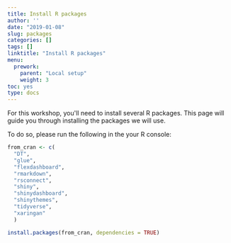 ```yaml
---
title: Install R packages
author: ''
date: "2019-01-08"
slug: packages
categories: []
tags: []
linktitle: "Install R packages"
menu:
  prework:
    parent: "Local setup"
    weight: 3
toc: yes
type: docs
---
```




For this workshop, you'll need to install several R packages. This page will guide you through installing the packages we will use. 

To do so, please run the following in the your R console:


```r
from_cran <- c(
  "DT", 
  "glue", 
  "flexdashboard", 
  "rmarkdown",
  "rsconnect",
  "shiny", 
  "shinydashboard", 
  "shinythemes", 
  "tidyverse",
  "xaringan"
  )
```


```r
install.packages(from_cran, dependencies = TRUE)
```
